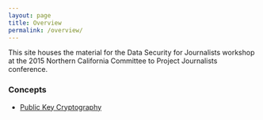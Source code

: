 ```yaml
---
layout: page
title: Overview
permalink: /overview/
---
```


This site houses the material for the Data Security for Journalists workshop at the 2015 Northern California Committee to Project Journalists conference.

### Concepts
  * [Public Key Cryptography](/overview/public-key-cryptography.html)
